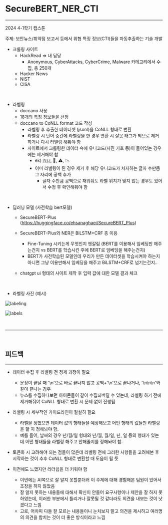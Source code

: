 # SecureBERT_NER_CTI
---

2024 4-1학기 캡스톤

주제: 보안뉴스/취약점 보고서 등에서 위협 특징 정보(CTI)들을 자동추출하는 기술 개발

+ 크롤링 사이트
  + HackRead => 내 담당
    + Anonymous, CyberAttacks, CyberCrime, Malware 카테고리에서 수집, 총 250개
  + Hacker News
  + NIST
  + CISA

<br>

+ 라벨링
  + doccano 사용
  + 18개의 특징 정보들을 선정
  + doccano to CoNLL format 코드 작성
    + 라벨링 후 추출한 데이터셋 (jsonl)을 CoNLL 형태로 변환 
    + 라벨링 시 단어 중간에 라벨링을 한 경우 변환 시 잘못 태그가 되므로 제거하거나 다시 라벨링 해줘야 함
    + 사이트에서 크롤링한 데이터 속에 유니코드(사진 기호 등)이 들어있는 경우에는 제거해야 함
      + ex) 🇷🇺, 🔴, ⚠️, 📉
      + 이미 라벨링이 된 경우 제거 후 해당 유니코드가 차지하는 글자 수만큼 그 자리에 공백 추가
        + 글자 수만큼 공백으로 채워줘도 라벨 위치가 맞지 않는 경우도 있어서 수정 후 확인해줘야 함 

<br>

+ 딥러닝 모델 (사전학습 bert모델)
  + SecureBERT-Plus (https://huggingface.co/ehsanaghaei/SecureBERT_Plus)
  + SecureBERT-Plus와 NER은 BiLSTM+CRF 층 이용
    + Fine-Tuning 시키는게 무엇인지 헷갈림 (BERT를 이용해서 임베딩만 해주는건지 vs BERT를 학습시킨 후에 BERT로 임베딩을 해주는건지)
    + BERT가 사전학습된 모델인데 우리가 만든 데이터셋을 학습시켜야 하는지 아니면 그냥 이용만해서 임베딩을 해주고 BiLSTM+CRF로 넘기는건지..

  + chatgpt ui 형태의 사이트 제작 후 입력 값에 대한 모델 결과 체크

<br>

+ 라벨링 사진 (예시)

![labeling](https://github.com/ind2x/SecureBERT_NER_CTI/assets/52172169/1c4b3775-27a1-44ae-83da-e878cc218628)

![labels](https://github.com/ind2x/SecureBERT_NER_CTI/assets/52172169/c71ea948-e53c-4fff-8867-e93418c86603)

<br><hr style="border: 2px"><br>

## 피드백
---

+ 데이터 수집 후 라벨링 전 정제 과정이 필요
  + 문장이 끝날 때 '\n'으로 바로 끝나지 않고 공백+'\n'으로 끝나거나, '\n\n\n'와 같이 끝나는 경우
  + 뉴스를 수집하다보면 아이콘들이 같이 수집되버릴 수 있는데, 라벨링 하기 전에 제거해줘야 CoNLL 형태로 변환 시 문제 없이 진행됨

+ 라벨링 시 세부적인 가이드라인이 절실히 필요
  + 라벨을 정했으면 데이터 값의 형태들을 예상해보고 어떤 형태의 값들만 라벨링을 할 지 정해놔야 함.
  + 예를 들어, 날짜의 경우 년/월/일 형태와 년/월, 월/일, 년, 일 등의 형태가 있는데 어떤 형태들을 라벨링 해주고 안해줄지를 정해놔야 함. 

+ 토큰화 시 고려해야 되는 점들이 많은데 라벨링 전에 그러한 사항들을 고려해본 후 시작하는 것이 추후 CoNLL 형태로 변환할 때 도움이 될 듯

+ 이전에도 느꼈지만 리더쉽을 더 키워야 함
  + 이번에는 AI쪽으로 잘 알지 못할뿐더러 이 주제에 대해 경험해본 팀원이 있어서 조장을 하지 않았음
  + 잘 알지 못하는 내용들에 대해서 확신이 안들어 요구사항이나 제안을 잘 하지 못하였는데, 이러한 부분에서 틀리거나 잘못될 것 같더라도 의견을 내보는 것이 낫겠다고 느낌
  + 고로, 어차피 다들 잘 모르는 내용들이니 눈치보지 말고 의견을 제시하고 여러명의 의견을 합치는 것이 더 좋은 방식이라고 느낌 
